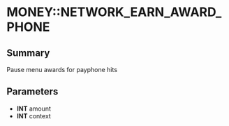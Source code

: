 # MONEY::NETWORK_EARN_AWARD_PHONE

## Summary
Pause menu awards for payphone hits

## Parameters
* **INT** amount
* **INT** context